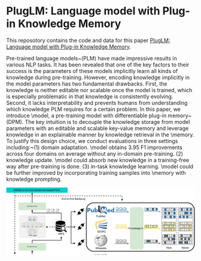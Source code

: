 # PlugLM: Language model with Plug-in Knowledge Memory

This reposotory contains the code and data for this paper [PlugLM: Language model with Plug-in Knowledge Memory](https://openreview.net/forum?id=Plr5l7r0jY6). 

Pre-trained language models~(PLM) have made impressive results in various NLP tasks. It has been revealed that one of the key factors to their success is the parameters of these models implicitly learn all kinds of knowledge during pre-training.
However, encoding knowledge implicitly in the model parameters has two fundamental drawbacks. First, the knowledge is neither editable nor scalable once the model is trained, which is especially problematic in that knowledge is consistently evolving. Second, it lacks interpretability and prevents humans from understanding which knowledge PLM requires for a certain problem. In this paper, we introduce \model, a pre-training model with differentiable plug-in memory~(DPM). The key intuition is to decouple the knowledge storage from model parameters with an editable and scalable key-value memory and leverage knowledge in an explainable manner by knowledge retrieval in the \memory. 
To justify this design choice, we conduct evaluations in three settings including:~(1) domain adaptation. \model obtains 3.95 F1 improvements across four domains on average without any in-domain pre-training. (2) knowledge update. \model could absorb new knowledge in a training-free way after pre-training is done. (3) in-task knowledge learning. \model could be further improved by incorporating training samples into \memory with knowledge prompting.

![model](assets/model.svg)